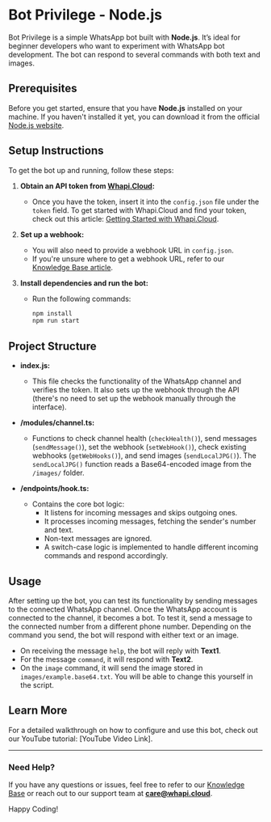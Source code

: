 # Bot Privilege - Node.js

Bot Privilege is a simple WhatsApp bot built with **Node.js**. It’s ideal for beginner developers who want to experiment with WhatsApp bot development. The bot can respond to several commands with both text and images.

## Prerequisites

Before you get started, ensure that you have **Node.js** installed on your machine. If you haven't installed it yet, you can download it from the official [Node.js website](https://nodejs.org/).

## Setup Instructions

To get the bot up and running, follow these steps:

1. **Obtain an API token from [Whapi.Cloud](https://panel.whapi.cloud/register):**
   - Once you have the token, insert it into the `config.json` file under the `token` field. To get started with Whapi.Cloud and find your token, check out this article: [Getting Started with Whapi.Cloud](https://support.whapi.cloud/help-desk/getting-started/getting-started).

2. **Set up a webhook:**
   - You will also need to provide a webhook URL in `config.json`. 
   - If you're unsure where to get a webhook URL, refer to our [Knowledge Base article](https://support.whapi.cloud/help-desk/receiving/webhooks/where-to-find-the-webhook-url).

3. **Install dependencies and run the bot:**
   - Run the following commands:
     ```bash
     npm install
     npm run start
     ```

## Project Structure

- **index.js:**
  - This file checks the functionality of the WhatsApp channel and verifies the token. It also sets up the webhook through the API (there's no need to set up the webhook manually through the interface).
  
- **/modules/channel.ts:**
  - Functions to check channel health (`checkHealth()`), send messages (`sendMessage()`), set the webhook (`setWebHook()`), check existing webhooks (`getWebHooks()`), and send images (`sendLocalJPG()`). The `sendLocalJPG()` function reads a Base64-encoded image from the `/images/` folder.

- **/endpoints/hook.ts:**
  - Contains the core bot logic:
    - It listens for incoming messages and skips outgoing ones.
    - It processes incoming messages, fetching the sender's number and text.
    - Non-text messages are ignored.
    - A switch-case logic is implemented to handle different incoming commands and respond accordingly.

## Usage

After setting up the bot, you can test its functionality by sending messages to the connected WhatsApp channel. Once the WhatsApp account is connected to the channel, it becomes a bot. To test it, send a message to the connected number from a different phone number. Depending on the command you send, the bot will respond with either text or an image.
- On receiving the message `help`, the bot will reply with **Text1**.
- For the message `command`, it will respond with **Text2**.
 - On the `image` command, it will send the image stored in `images/example.base64.txt`.
  You will be able to change this yourself in the script.

## Learn More

For a detailed walkthrough on how to configure and use this bot, check out our YouTube tutorial: [YouTube Video Link].

---

### Need Help?

If you have any questions or issues, feel free to refer to our [Knowledge Base](https://support.whapi.cloud/help-desk/source-code/whatsapp-chatbot/whatsapp-node-js-bot) or reach out to our support team at **care@whapi.cloud**.

Happy Coding!
